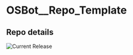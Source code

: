 # OSBot__Repo_Template

## Repo details

![Current Release](https://img.shields.io/badge/release-v0.7.27-blue)
